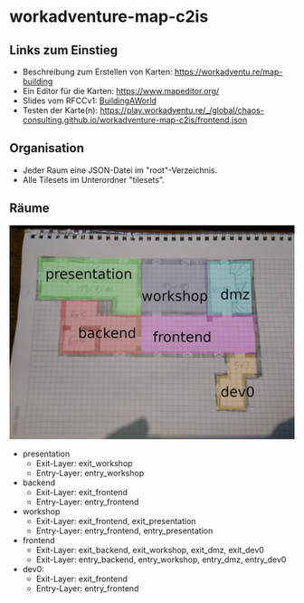 # workadventure-map-c2is

## Links zum Einstieg
* Beschreibung zum Erstellen von Karten: https://workadventu.re/map-building
* Ein Editor für die Karten: https://www.mapeditor.org/
* Slides vom RFCCv1: [BuildingAWorld](./presentation/BuildingAWorld.pdf)
* Testen der Karte(n): https://play.workadventu.re/_/global/chaos-consulting.github.io/workadventure-map-c2is/frontend.json

## Organisation
  * Jeder Raum eine JSON-Datei im "root"-Verzeichnis.
  * Alle Tilesets im Unterordner "tilesets".
 
## Räume
![grundriss](./grundriss.jpg)

  * presentation
    * Exit-Layer: exit_workshop
    * Entry-Layer: entry_workshop
  * backend
    * Exit-Layer: exit_frontend
    * Entry-Layer: entry_frontend
  * workshop
    * Exit-Layer: exit_frontend, exit_presentation
    * Entry-Layer: entry_frontend, entry_presentation
  * frontend
    * Exit-Layer: exit_backend, exit_workshop, exit_dmz, exit_dev0
    * Exit-Layer: entry_backend, entry_workshop, entry_dmz, entry_dev0
  * dev0:
    * Exit-Layer: exit_frontend
    * Entry-Layer: entry_frontend

 
